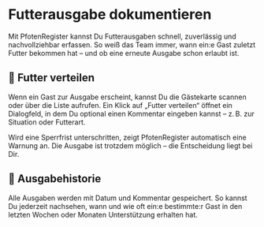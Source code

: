 # Futterausgabe dokumentieren

Mit PfotenRegister kannst Du Futterausgaben schnell, zuverlässig und nachvollziehbar erfassen. So weiß das Team immer, wann ein:e Gast zuletzt Futter bekommen hat – und ob eine erneute Ausgabe schon erlaubt ist.

## 🍖 Futter verteilen

Wenn ein Gast zur Ausgabe erscheint, kannst Du die Gästekarte scannen oder über die Liste aufrufen. Ein Klick auf „Futter verteilen“ öffnet ein Dialogfeld, in dem Du optional einen Kommentar eingeben kannst – z. B. zur Situation oder Futterart.

Wird eine Sperrfrist unterschritten, zeigt PfotenRegister automatisch eine Warnung an. Die Ausgabe ist trotzdem möglich – die Entscheidung liegt bei Dir.

## 🧾 Ausgabehistorie

Alle Ausgaben werden mit Datum und Kommentar gespeichert. So kannst Du jederzeit nachsehen, wann und wie oft ein:e bestimmte:r Gast in den letzten Wochen oder Monaten Unterstützung erhalten hat.